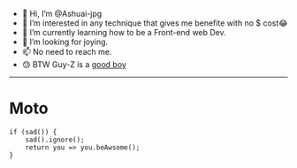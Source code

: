 - 👋 Hi, I’m @Ashuai-jpg
- 👀 I’m interested in any technique that gives me benefite with no $ cost😂
- 🌱 I’m currently learning how to be a Front-end web Dev.
- 💞️ I’m looking for joying.
- 📫 No need to reach me.
- 😓 BTW Guy-Z is a [good boy](https://www.google.com/url?sa=i&url=https%3A%2F%2Fstock.adobe.com%2Fsearch%3Fk%3Dfuckyou&psig=AOvVaw1eu0L9r7ZlpMC9aKMkBt57&ust=1675526048966000&source=images&cd=vfe&ved=0CA4QjRxqFwoTCNCFj43b-fwCFQAAAAAdAAAAABAD)
***
# Moto
    if (sad()) {
        sad().ignore();
        return you => you.beAwsome();
    }
<!---
Ashuai-jpg/Ashuai-jpg is a ✨ special ✨ repository because its `README.md` (this file) appears on your GitHub profile.
You can click the Preview link to take a look at your changes.
--->
